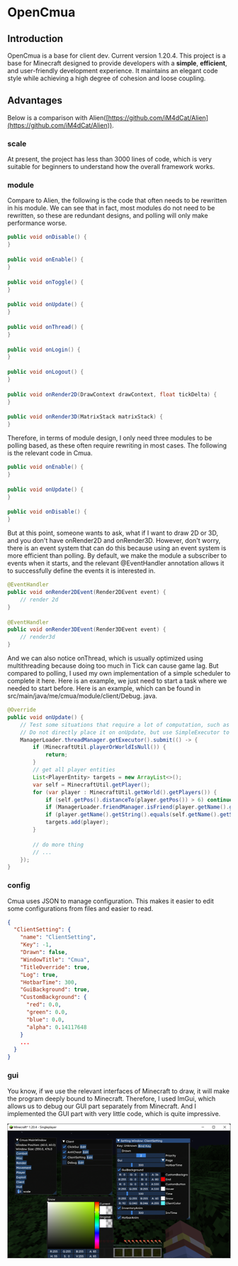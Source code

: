 # OpenCmua

## Introduction

OpenCmua is a base for client dev. Current version 1.20.4. This project is a base for Minecraft designed to provide developers with a **simple**, **efficient**, and user-friendly development experience. It maintains an elegant code style while achieving a high degree of cohesion and loose coupling.



## Advantages

Below is a comparison with Alien([https://github.com/iM4dCat/Alien](https://github.com/iM4dCat/Alien)).

### scale

At present, the project has less than 3000 lines of code, which is very suitable for beginners to understand how the overall framework works.



### module

Compare to Alien, the following is the code that often needs to be rewritten in his module. We can see that in fact, most modules do not need to be rewritten, so these are redundant designs, and polling will only make performance worse.

```java
public void onDisable() {
}

public void onEnable() {
}

public void onToggle() {
}

public void onUpdate() {
}

public void onThread() {
}

public void onLogin() {
}

public void onLogout() {
}

public void onRender2D(DrawContext drawContext, float tickDelta) {
}

public void onRender3D(MatrixStack matrixStack) {
}
```

Therefore, in terms of module design, I only need three modules to be polling based, as these often require rewriting in most cases. The following is the relevant code in Cmua.

```java
public void onEnable() {
}

public void onUpdate() {
}

public void onDisable() {
}
```

But at this point, someone wants to ask, what if I want to draw 2D or 3D, and you don't have onRender2D and onRender3D. However, don't worry, there is an event system that can do this because using an event system is more efficient than polling. By default, we make the module a subscriber to events when it starts, and the relevant @EventHandler annotation allows it to successfully define the events it is interested in.

```java
@EventHandler
public void onRender2DEvent(Render2DEvent event) {
    // render 2d
}

@EventHandler
public void onRender3DEvent(Render3DEvent event) {
    // render3d
}
```

And we can also notice onThread, which is usually optimized using multithreading because doing too much in Tick can cause game lag. But compared to polling, I used my own implementation of a simple scheduler to complete it here. Here is an example, we just need to start a task where we needed to start before. Here is an example, which can be found in src/main/java/me/cmua/module/client/Debug. java.

```java
@Override
public void onUpdate() {
    // Test some situations that require a lot of computation, such as crystal calculations, and simulate them,
    // Do not directly place it on onUpdate, but use SimpleExecutor to submit tasks
    ManagerLoader.threadManager.getExecutor().submit(() -> {
        if (MinecraftUtil.playerOrWorldIsNull()) {
            return;
        }
        // get all player entities
        List<PlayerEntity> targets = new ArrayList<>();
        var self = MinecraftUtil.getPlayer();
        for (var player : MinecraftUtil.getWorld().getPlayers()) {
            if (self.getPos().distanceTo(player.getPos()) > 6) continue;
            if (ManagerLoader.friendManager.isFriend(player.getName().getString())) continue;
            if (player.getName().getString().equals(self.getName().getString())) continue;
            targets.add(player);
        }

        // do more thing
        // ...
    });
}
```



### config

Cmua uses JSON to manage configuration. This makes it easier to edit some configurations from files and easier to read. 

```json
{
  "ClientSetting": {
    "name": "ClientSetting",
    "Key": -1,
    "Drawn": false,
    "WindowTitle": "Cmua",
    "TitleOverride": true,
    "Log": true,
    "HotbarTime": 300,
    "GuiBackground": true,
    "CustomBackground": {
      "red": 0.0,
      "green": 0.0,
      "blue": 0.0,
      "alpha": 0.14117648
    }
    ...
  }
}
```



### gui

You know, if we use the relevant interfaces of Minecraft to draw, it will make the program deeply bound to Minecraft. Therefore, I used ImGui, which allows us to debug our GUI part separately from Minecraft. And I implemented the GUI part with very little code, which is quite impressive.

![clickgui](./screenshot.png)

